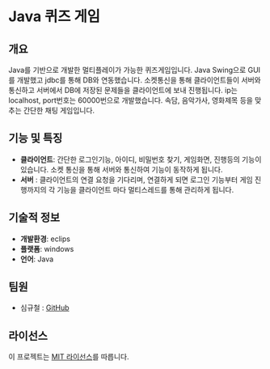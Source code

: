 # Java 퀴즈 게임

## 개요
 Java를 기반으로 개발한 멀티플레이가 가능한 퀴즈게임입니다. Java Swing으로 GUI를 개발했고 jdbc를 통해 DB와 연동했습니다. 소켓통신을 통해 클라이언트들이 서버와 통신하고 서버에서 DB에 저장된 문제들을 클라이언트에 보내 진행됩니다. 
 ip는 localhost, port번호는 60000번으로 개발했습니다.
 속담, 음악가사, 영화제목 등을 맞추는 간단한 채팅 게임입니다.

## 기능 및 특징
 - **클라이언트**: 간단한 로그인기능, 아이디, 비밀번호 찾기, 게임화면, 진행등의 기능이 있습니다. 소켓 통신을 통해 서버와 통신하여 기능이 동작하게 됩니다. 
 - **서버** : 클라이언트의 연결 요청을 기다리며, 연결하게 되면 로그인 기능부터 게임 진행까지의 각 기능을 클라이언트 마다 멀티스레드를 통해 관리하게 됩니다.

## 기술적 정보
- **개발환경**: eclips
- **플랫폼**: windows
- **언어**: Java


## 팀원  
- 심규철 : [GitHub](https://github.com/sphy1597)

## 라이선스
이 프로젝트는 [MIT 라이선스](/path/to/license)를 따릅니다.
